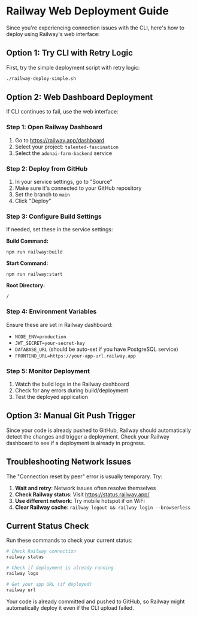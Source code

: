 # Railway Web Deployment Guide

Since you're experiencing connection issues with the CLI, here's how to deploy using Railway's web interface:

## Option 1: Try CLI with Retry Logic

First, try the simple deployment script with retry logic:

```bash
./railway-deploy-simple.sh
```

## Option 2: Web Dashboard Deployment

If CLI continues to fail, use the web interface:

### Step 1: Open Railway Dashboard
1. Go to https://railway.app/dashboard
2. Select your project: `talented-fascination`
3. Select the `adonai-farm-backend` service

### Step 2: Deploy from GitHub
1. In your service settings, go to "Source"
2. Make sure it's connected to your GitHub repository
3. Set the branch to `main`
4. Click "Deploy"

### Step 3: Configure Build Settings
If needed, set these in the service settings:

**Build Command:**
```
npm run railway:build
```

**Start Command:**
```
npm run railway:start
```

**Root Directory:**
```
/
```

### Step 4: Environment Variables
Ensure these are set in Railway dashboard:

- `NODE_ENV=production`
- `JWT_SECRET=your-secret-key`
- `DATABASE_URL` (should be auto-set if you have PostgreSQL service)
- `FRONTEND_URL=https://your-app-url.railway.app`

### Step 5: Monitor Deployment
1. Watch the build logs in the Railway dashboard
2. Check for any errors during build/deployment
3. Test the deployed application

## Option 3: Manual Git Push Trigger

Since your code is already pushed to GitHub, Railway should automatically detect the changes and trigger a deployment. Check your Railway dashboard to see if a deployment is already in progress.

## Troubleshooting Network Issues

The "Connection reset by peer" error is usually temporary. Try:

1. **Wait and retry**: Network issues often resolve themselves
2. **Check Railway status**: Visit https://status.railway.app/
3. **Use different network**: Try mobile hotspot if on WiFi
4. **Clear Railway cache**: `railway logout && railway login --browserless`

## Current Status Check

Run these commands to check your current status:

```bash
# Check Railway connection
railway status

# Check if deployment is already running
railway logs

# Get your app URL (if deployed)
railway url
```

Your code is already committed and pushed to GitHub, so Railway might automatically deploy it even if the CLI upload failed.